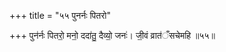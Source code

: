 +++
title = "५५ पुनर्नः पितरो"

+++
पुन॑र्नः पितरो॒ मनो॒ ददा॑तु॒ दैव्यो॒ जनः॑। जी॒वं व्रात॑ँसचेमहि ॥५५॥